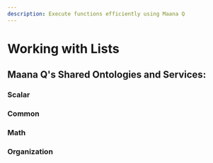```yaml
---
description: Execute functions efficiently using Maana Q
---
```


# Working with Lists

## Maana Q's Shared Ontologies and Services:

### Scalar

### Common

### Math

### Organization





## 





















